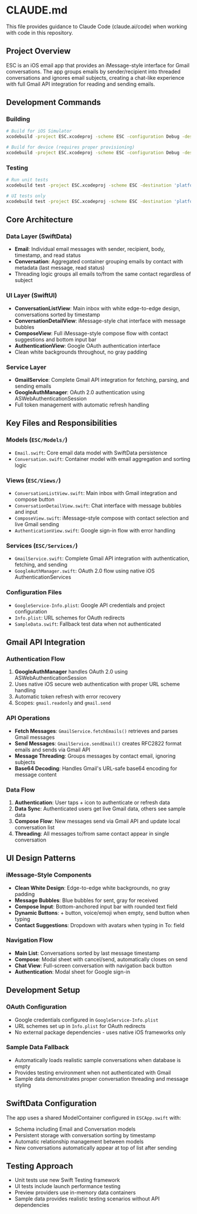 # CLAUDE.md

This file provides guidance to Claude Code (claude.ai/code) when working with code in this repository.

## Project Overview

ESC is an iOS email app that provides an iMessage-style interface for Gmail conversations. The app groups emails by sender/recipient into threaded conversations and ignores email subjects, creating a chat-like experience with full Gmail API integration for reading and sending emails.

## Development Commands

### Building
```bash
# Build for iOS Simulator
xcodebuild -project ESC.xcodeproj -scheme ESC -configuration Debug -destination 'platform=iOS Simulator,name=iPhone 16,OS=18.5' build

# Build for device (requires proper provisioning)
xcodebuild -project ESC.xcodeproj -scheme ESC -configuration Debug -destination 'platform=iOS,name=iPhone' build
```

### Testing
```bash
# Run unit tests
xcodebuild test -project ESC.xcodeproj -scheme ESC -destination 'platform=iOS Simulator,name=iPhone 16,OS=18.5'

# UI tests only
xcodebuild test -project ESC.xcodeproj -scheme ESC -destination 'platform=iOS Simulator,name=iPhone 16,OS=18.5' -only-testing:ESCUITests
```

## Core Architecture

### Data Layer (SwiftData)
- **Email**: Individual email messages with sender, recipient, body, timestamp, and read status
- **Conversation**: Aggregated container grouping emails by contact with metadata (last message, read status)
- Threading logic groups all emails to/from the same contact regardless of subject

### UI Layer (SwiftUI)
- **ConversationListView**: Main inbox with white edge-to-edge design, conversations sorted by timestamp
- **ConversationDetailView**: iMessage-style chat interface with message bubbles
- **ComposeView**: Full iMessage-style compose flow with contact suggestions and bottom input bar
- **AuthenticationView**: Google OAuth authentication interface
- Clean white backgrounds throughout, no gray padding

### Service Layer
- **GmailService**: Complete Gmail API integration for fetching, parsing, and sending emails
- **GoogleAuthManager**: OAuth 2.0 authentication using ASWebAuthenticationSession
- Full token management with automatic refresh handling

## Key Files and Responsibilities

### Models (`ESC/Models/`)
- `Email.swift`: Core email data model with SwiftData persistence
- `Conversation.swift`: Container model with email aggregation and sorting logic

### Views (`ESC/Views/`)
- `ConversationListView.swift`: Main inbox with Gmail integration and compose button
- `ConversationDetailView.swift`: Chat interface with message bubbles and input
- `ComposeView.swift`: iMessage-style compose with contact selection and live Gmail sending
- `AuthenticationView.swift`: Google sign-in flow with error handling

### Services (`ESC/Services/`)
- `GmailService.swift`: Complete Gmail API integration with authentication, fetching, and sending
- `GoogleAuthManager.swift`: OAuth 2.0 flow using native iOS AuthenticationServices

### Configuration Files
- `GoogleService-Info.plist`: Google API credentials and project configuration
- `Info.plist`: URL schemes for OAuth redirects
- `SampleData.swift`: Fallback test data when not authenticated

## Gmail API Integration

### Authentication Flow
1. **GoogleAuthManager** handles OAuth 2.0 using ASWebAuthenticationSession
2. Uses native iOS secure web authentication with proper URL scheme handling
3. Automatic token refresh with error recovery
4. Scopes: `gmail.readonly` and `gmail.send`

### API Operations
- **Fetch Messages**: `GmailService.fetchEmails()` retrieves and parses Gmail messages
- **Send Messages**: `GmailService.sendEmail()` creates RFC2822 format emails and sends via Gmail API
- **Message Threading**: Groups messages by contact email, ignoring subjects
- **Base64 Decoding**: Handles Gmail's URL-safe base64 encoding for message content

### Data Flow
1. **Authentication**: User taps + icon to authenticate or refresh data
2. **Data Sync**: Authenticated users get live Gmail data, others see sample data
3. **Compose Flow**: New messages send via Gmail API and update local conversation list
4. **Threading**: All messages to/from same contact appear in single conversation

## UI Design Patterns

### iMessage-Style Components
- **Clean White Design**: Edge-to-edge white backgrounds, no gray padding
- **Message Bubbles**: Blue bubbles for sent, gray for received
- **Compose Input**: Bottom-anchored input bar with rounded text field
- **Dynamic Buttons**: + button, voice/emoji when empty, send button when typing
- **Contact Suggestions**: Dropdown with avatars when typing in To: field

### Navigation Flow
- **Main List**: Conversations sorted by last message timestamp
- **Compose**: Modal sheet with cancel/send, automatically closes on send
- **Chat View**: Full-screen conversation with navigation back button
- **Authentication**: Modal sheet for Google sign-in

## Development Setup

### OAuth Configuration
- Google credentials configured in `GoogleService-Info.plist`
- URL schemes set up in `Info.plist` for OAuth redirects
- No external package dependencies - uses native iOS frameworks only

### Sample Data Fallback
- Automatically loads realistic sample conversations when database is empty
- Provides testing environment when not authenticated with Gmail
- Sample data demonstrates proper conversation threading and message styling

## SwiftData Configuration

The app uses a shared ModelContainer configured in `ESCApp.swift` with:
- Schema including Email and Conversation models
- Persistent storage with conversation sorting by timestamp
- Automatic relationship management between models
- New conversations automatically appear at top of list after sending

## Testing Approach

- Unit tests use new Swift Testing framework
- UI tests include launch performance testing
- Preview providers use in-memory data containers
- Sample data provides realistic testing scenarios without API dependencies